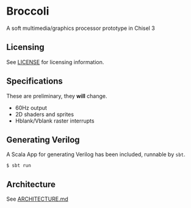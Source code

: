 # Broccoli

A soft multimedia/graphics processor prototype in Chisel 3

## **Licensing**
See [LICENSE](./LICENSE) for licensing information. 

## Specifications
These are preliminary, they **will** change.
- 60Hz output
- 2D shaders and sprites
- Hblank/Vblank raster interrupts

## Generating Verilog
A Scala App for generating Verilog has been included, runnable by `sbt`.
```shell
$ sbt run
```

## Architecture
See [ARCHITECTURE.md](./ARCHITECTURE.md)
